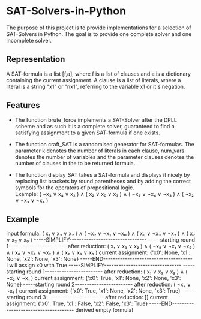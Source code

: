 # SAT-Solvers-in-Python
The purpose of this project is to provide implementations for a selection of SAT-Solvers in Python. The goal is to provide one complete solver and one incomplete solver.

## Representation
A SAT-formula is a list [f,a], where f is a list of clauses and a is a dictionary containing the current assignment. A clause is a list of literals, where a literal is a string "x1" or "nx1", referring to the variable x1 or it's negation. 

## Features
- The function brute_force implements a SAT-Solver after the DPLL scheme and as such it is a complete solver, guaranteed to find a satisfying assignment to a given SAT-formula if one exists.

- The function craft_SAT is a randomised generator for SAT-formulas. The parameter k denotes the number of literals in each clause, num_vars denotes the number of variables and the parameter clauses denotes the number of clauses in the to be returned formula.

- The function display_SAT takes a SAT-formula and displays it nicely by replacing list brackets by round parentheses and by adding the correct symbols for the operators of propositional logic.\
Example: ( ¬x₃ ∨ x₄ ∨ x₂ ) ∧ ( x₂ ∨ x₀ ∨ x₃ ) ∧ ( ¬x₂ ∨ ¬x₄ ∨ ¬x₃ ) ∧ ( ¬x₂ ∨ ¬x₃ ∨ ¬x₄ )

## Example
input formula: 
( x₁ ∨ x₃ ∨ x₂ ) ∧ ( ¬x₂ ∨ ¬x₁ ∨ ¬x₀ ) ∧ ( x₀ ∨ ¬x₃ ∨ ¬x₂ ) ∧ ( x₂ ∨ x₃ ∨ x₀ )
-----SIMPLIFY--------------------------------
-----starting round 1------------------------
after reduction: 
( x₁ ∨ x₃ ∨ x₂ ) ∧ ( ¬x₂ ∨ ¬x₁ ∨ ¬x₀ ) ∧ ( x₀ ∨ ¬x₃ ∨ ¬x₂ ) ∧ ( x₂ ∨ x₃ ∨ x₀ )
current assignment:  {'x0': None, 'x1': None, 'x2': None, 'x3': None}
-----END-------------------------------------
I will assign  x0 with  True
-----SIMPLIFY--------------------------------
-----starting round 1------------------------
after reduction: 
( x₁ ∨ x₃ ∨ x₂ ) ∧ ( ¬x₂ ∨ ¬x₁ )
current assignment:  {'x0': True, 'x1': None, 'x2': None, 'x3': None}
-----starting round 2------------------------
after reduction: 
( ¬x₂ ∨ ¬x₁ )
current assignment:  {'x0': True, 'x1': None, 'x2': None, 'x3': True}
-----starting round 3------------------------
after reduction: 
[]
current assignment:  {'x0': True, 'x1': False, 'x2': False, 'x3': True}
-----END-------------------------------------
derived empty formula!